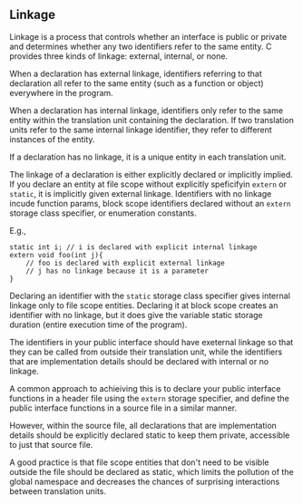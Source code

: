 ## Linkage
Linkage is a process that controls whether an interface is public or private and determines whether any two identifiers refer to the same entity. C provides three kinds of linkage: external, internal, or none.

When a declaration has external linkage, identifiers referring to that declaration all refer to the same entity (such as a function or object) everywhere in the program.

When a declaration has internal linkage, identifiers only refer to the same entity within the translation unit containing the declaration. If two translation units refer to the same internal linkage identifier, they refer to different instances of the entity.

If a declaration has no linkage, it is a unique entity in each translation unit.

The linkage of a declaration is either explicitly declared or implicitly implied. If you declare an entity at file scope without explicitly speficifyin `extern` or `static`, it is implicitly given external linkage. Identifiers with no linkage incude function params, block scope identifiers declared without an `extern` storage class specifier, or enumeration constants.

E.g.,
```
static int i; // i is declared with explicit internal linkage
extern void foo(int j){
    // foo is declared with explicit external linkage
    // j has no linkage because it is a parameter
}
```

Declaring an identifier with the `static` storage class specifier gives internal linkage only to file scope entities. Declaring it at block scope creates an identifier with no linkage, but it does give the variable static storage duration (entire execution time of the program).

The identifiers in your public interface should have exeternal linkage so that they can be called from outside their translation unit, while the identifiers that are implementation details should be declared with internal or no linkage.

A common approach to achieiving this is to declare your public interface functions in a header file using the `extern` storage specifier, and define the public interface functions in a source file in a similar manner.

However, within the source file, all declarations that are implementation details should be explicitly declared static to keep them private, accessible to just that source file.

A good practice is that file scope entities that don't need to be visible outside the file should be declared as static, which limits the pollution of the global namespace and decreases the chances of surprising interactions between translation units.



